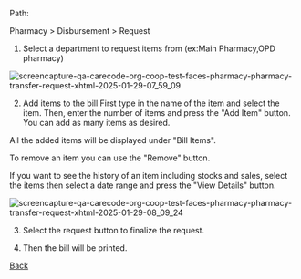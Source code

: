 Path:

Pharmacy > Disbursement > Request 

1. Select a department to request items from (ex:Main Pharmacy,OPD pharmacy)

![screencapture-qa-carecode-org-coop-test-faces-pharmacy-pharmacy-transfer-request-xhtml-2025-01-29-07_59_09](https://github.com/user-attachments/assets/99f614b9-7199-47ac-af17-27831650c376)

2. Add items to the bill
First type in the name of the item and select the item. Then, enter the number of items and press the "Add Item" button. You can add as many items as desired.

All the added items will be displayed under "Bill Items".

To remove an item you can use the "Remove" button.

If you want to see the history of an item including stocks and sales, select the items then select a date range and press the "View Details" button.


![screencapture-qa-carecode-org-coop-test-faces-pharmacy-pharmacy-transfer-request-xhtml-2025-01-29-08_09_24](https://github.com/user-attachments/assets/36433352-6da2-45eb-b7a1-5f854239cb81)

3. Select the request button to finalize the request.

4. Then the bill will be printed.






[Back](https://github.com/hmislk/hmis/wiki/Pharmacy-Transactions-between-different-units)